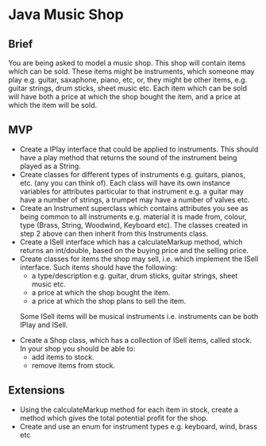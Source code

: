 <h1>Java Music Shop</h1>
<h2>Brief</h2>
<p>You are being asked to model a music shop. This shop will contain items which can be sold. These items might be instruments, which someone may play e.g. guitar, saxaphone, piano, etc, or, they might be other items, e.g. guitar strings, drum sticks, sheet music etc. Each item which can be sold will have both a price at which the shop bought the item, and a price at which the item will be sold.</p>
<h2>MVP</h2>
<ul>
<li>Create a IPlay interface that could be applied to instruments. This should have a play method that returns the sound of the instrument being played as a String.</li>
<li>Create classes for different types of instruments e.g. guitars, pianos, etc. (any you can think of). Each class will have its own instance variables for attributes particular to that instrument e.g. a guitar may have a number of strings, a trumpet may have a number of valves etc.</li>
<li>Create an Instrument superclass which contains attributes you see as being common to all instruments e.g. material it is made from, colour, type (Brass, String, Woodwind, Keyboard etc). The classes created in step 2 above can then inherit from this Instruments class.</li>
<li>Create a ISell interface which has a calculateMarkup method, which returns an int/double, based on the buying price and the selling price.</li>
<li>Create classes for items the shop may sell, i.e. which implement the ISell interface. Such items should have the following:
  <ul>
  <li>a type/description e.g. guitar, drum sticks, guitar strings, sheet music etc.</li>
  <li>a price at which the shop bought the item.</li>
  <li>a price at which the shop plans to sell the item.</li>
  </ul>
<p>Some ISell items will be musical instruments i.e. instruments can be both IPlay and ISell.</p>
</li>
<li>Create a Shop class, which has a collection of ISell items, called stock. In your shop you should be able to:
<ul>
  <li>add items to stock.</li>
  <li>remove items from stock.</li>
</ul>
</li>
</ul>
<h2>Extensions</h2>
<ul>
<li>Using the calculateMarkup method for each item in stock, create a method which gives the total potential profit for the shop.</li>
<li>Create and use an enum for instrument types e.g. keyboard, wind, brass etc</li>
</ul>

